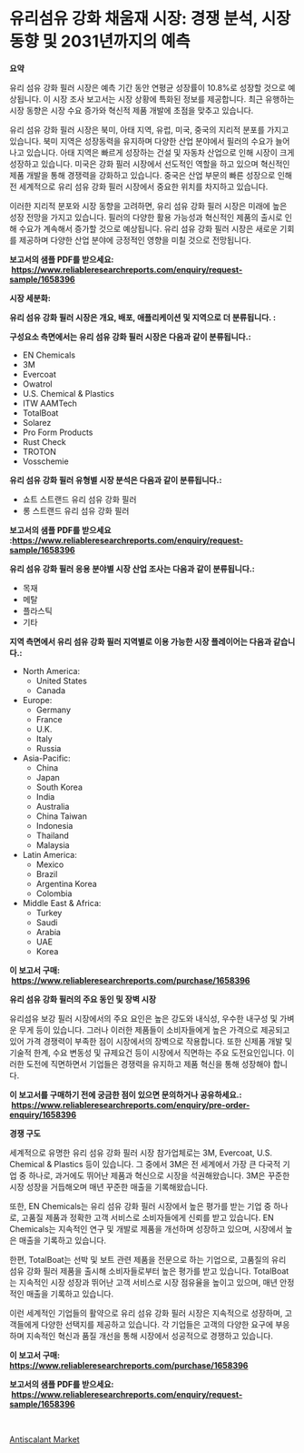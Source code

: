 <p><h1>유리섬유 강화 채움재 시장: 경쟁 분석, 시장 동향 및 2031년까지의 예측</h1></p><p><strong>요약</strong></p>
<p><p>유리 섬유 강화 필러 시장은 예측 기간 동안 연평균 성장률이 10.8%로 성장할 것으로 예상됩니다. 이 시장 조사 보고서는 시장 상황에 특화된 정보를 제공합니다. 최근 유행하는 시장 동향은 시장 수요 증가와 혁신적 제품 개발에 초점을 맞추고 있습니다. </p><p>유리 섬유 강화 필러 시장은 북미, 아태 지역, 유럽, 미국, 중국의 지리적 분포를 가지고 있습니다. 북미 지역은 성장동력을 유지하며 다양한 산업 분야에서 필러의 수요가 늘어나고 있습니다. 아태 지역은 빠르게 성장하는 건설 및 자동차 산업으로 인해 시장이 크게 성장하고 있습니다. 미국은 강화 필러 시장에서 선도적인 역할을 하고 있으며 혁신적인 제품 개발을 통해 경쟁력을 강화하고 있습니다. 중국은 산업 부문의 빠른 성장으로 인해 전 세계적으로 유리 섬유 강화 필러 시장에서 중요한 위치를 차지하고 있습니다.</p><p>이러한 지리적 분포와 시장 동향을 고려하면, 유리 섬유 강화 필러 시장은 미래에 높은 성장 전망을 가지고 있습니다. 필러의 다양한 활용 가능성과 혁신적인 제품의 출시로 인해 수요가 계속해서 증가할 것으로 예상됩니다. 유리 섬유 강화 필러 시장은 새로운 기회를 제공하며 다양한 산업 분야에 긍정적인 영향을 미칠 것으로 전망됩니다.</p></p>
<p><strong>보고서의 샘플 PDF를 받으세요: &nbsp;<a href="https://www.reliableresearchreports.com/enquiry/request-sample/1658396">https://www.reliableresearchreports.com/enquiry/request-sample/1658396</a></strong></p>
<p><strong>시장 세분화:</strong></p>
<p><strong> 유리 섬유 강화 필러 시장은 개요, 배포, 애플리케이션 및 지역으로 더 분류됩니다. :</strong></p>
<p><strong>구성요소 측면에서는 유리 섬유 강화 필러 시장은 다음과 같이 분류됩니다.:</strong></p>
<p><ul><li>EN Chemicals</li><li>3M</li><li>Evercoat</li><li>Owatrol</li><li>U.S. Chemical & Plastics</li><li>ITW AAMTech</li><li>TotalBoat</li><li>Solarez</li><li>Pro Form Products</li><li>Rust Check</li><li>TROTON</li><li>Vosschemie</li></ul></p>
<p><strong> 유리 섬유 강화 필러 유형별 시장 분석은 다음과 같이 분류됩니다.:</strong></p>
<p><ul><li>쇼트 스트랜드 유리 섬유 강화 필러</li><li>롱 스트랜드 유리 섬유 강화 필러</li></ul></p>
<p><strong>보고서의 샘플 PDF를 받으세요 :<a href="https://www.reliableresearchreports.com/enquiry/request-sample/1658396">https://www.reliableresearchreports.com/enquiry/request-sample/1658396</a></strong></p>
<p><strong> 유리 섬유 강화 필러 응용 분야별 시장 산업 조사는 다음과 같이 분류됩니다.:</strong></p>
<p><ul><li>목재</li><li>메탈</li><li>플라스틱</li><li>기타</li></ul></p>
<p><strong>지역 측면에서 유리 섬유 강화 필러 지역별로 이용 가능한 시장 플레이어는 다음과 같습니다.:</strong></p>
<p><ul>
    <li>
        North America:
        <ul>
            <li>United States</li>
            <li>Canada</li>
        </ul>
    </li>
    <li>
        Europe:
        <ul>
            <li>Germany</li>
            <li>France</li>
            <li>U.K.</li>
            <li>Italy</li>
            <li>Russia</li>
        </ul>
    </li>
    <li>
        Asia-Pacific:
        <ul>
            <li>China</li>
            <li>Japan</li>
            <li>South Korea</li>
            <li>India</li>
            <li>Australia</li>
            <li>China Taiwan</li>
            <li>Indonesia</li>
            <li>Thailand</li>
            <li>Malaysia</li>
        </ul>
    </li>
    <li>
        Latin America:
        <ul>
            <li>Mexico</li>
            <li>Brazil</li>
            <li>Argentina Korea</li>
            <li>Colombia</li>
        </ul>
    </li>
    <li>
        Middle East & Africa:
        <ul>
            <li>Turkey</li>
            <li>Saudi</li>
            <li>Arabia</li>
            <li>UAE</li>
            <li>Korea</li>
        </ul>
    </li>
    </ul></p>
<p><strong>이 보고서 구매: &nbsp;<a href="https://www.reliableresearchreports.com/purchase/1658396">https://www.reliableresearchreports.com/purchase/1658396</a></strong></p>
<p><strong>유리 섬유 강화 필러의 주요 동인 및 장벽 시장</strong></p>
<p><p>유리섬유 보강 필러 시장에서의 주요 요인은 높은 강도와 내식성, 우수한 내구성 및 가벼운 무게 등이 있습니다. 그러나 이러한 제품들이 소비자들에게 높은 가격으로 제공되고 있어 가격 경쟁력이 부족한 점이 시장에서의 장벽으로 작용합니다. 또한 신제품 개발 및 기술적 한계, 수요 변동성 및 규제요건 등이 시장에서 직면하는 주요 도전요인입니다. 이러한 도전에 직면하면서 기업들은 경쟁력을 유지하고 제품 혁신을 통해 성장해야 합니다.</p></p>
<p><strong>이 보고서를 구매하기 전에 궁금한 점이 있으면 문의하거나 공유하세요.: &nbsp;<a href="https://www.reliableresearchreports.com/enquiry/pre-order-enquiry/1658396">https://www.reliableresearchreports.com/enquiry/pre-order-enquiry/1658396</a></strong></p>
<p><strong>경쟁 구도</strong></p>
<p><p>세계적으로 유명한 유리 섬유 강화 필러 시장 참가업체로는 3M, Evercoat, U.S. Chemical & Plastics 등이 있습니다. 그 중에서 3M은 전 세계에서 가장 큰 다국적 기업 중 하나로, 과거에도 뛰어난 제품과 혁신으로 시장을 석권해왔습니다. 3M은 꾸준한 시장 성장을 거듭해오며 매년 꾸준한 매출을 기록해왔습니다.</p><p>또한, EN Chemicals는 유리 섬유 강화 필러 시장에서 높은 평가를 받는 기업 중 하나로, 고품질 제품과 정확한 고객 서비스로 소비자들에게 신뢰를 받고 있습니다. EN Chemicals는 지속적인 연구 및 개발로 제품을 개선하며 성장하고 있으며, 시장에서 높은 매출을 기록하고 있습니다.</p><p>한편, TotalBoat는 선박 및 보트 관련 제품을 전문으로 하는 기업으로, 고품질의 유리 섬유 강화 필러 제품을 출시해 소비자들로부터 높은 평가를 받고 있습니다. TotalBoat는 지속적인 시장 성장과 뛰어난 고객 서비스로 시장 점유율을 높이고 있으며, 매년 안정적인 매출을 기록하고 있습니다.</p><p>이런 세계적인 기업들의 활약으로 유리 섬유 강화 필러 시장은 지속적으로 성장하며, 고객들에게 다양한 선택지를 제공하고 있습니다. 각 기업들은 고객의 다양한 요구에 부응하며 지속적인 혁신과 품질 개선을 통해 시장에서 성공적으로 경쟁하고 있습니다.</p></p>
<p><strong>이 보고서 구매: &nbsp; <a href="https://www.reliableresearchreports.com/purchase/1658396">https://www.reliableresearchreports.com/purchase/1658396</a></strong></p>
<p><strong>보고서의 샘플 PDF를 받으세요: &nbsp;<a href="https://www.reliableresearchreports.com/enquiry/request-sample/1658396">https://www.reliableresearchreports.com/enquiry/request-sample/1658396</a></strong><strong></strong></p>
<p>&nbsp;</p>
<p><p><a href="https://meowing-lemming-dd3.notion.site/Antiscalant-Market-Centers-on-Aspects-such-as-Market-Growth-Market-Share-Market-Opportunity-and-P-d6a0fe80aa8349a489b87c97f30d519a">Antiscalant Market</a></p></p>